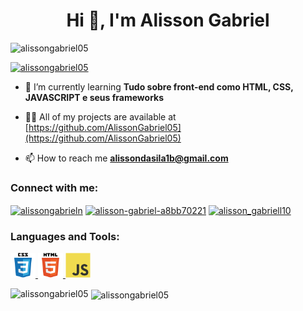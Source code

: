<h1 align="center">Hi 👋, I'm Alisson Gabriel</h1>
<p align="left"> <img src="https://komarev.com/ghpvc/?username=alissongabriel05&label=Profile%20views&color=0e75b6&style=flat" alt="alissongabriel05" /> </p>

<p align="left"> <a href="https://github.com/ryo-ma/github-profile-trophy"><img src="https://github-profile-trophy.vercel.app/?username=alissongabriel05" alt="alissongabriel05" /></a> </p>

- 🌱 I’m currently learning **Tudo sobre front-end como HTML, CSS, JAVASCRIPT e seus frameworks**

- 👨‍💻 All of my projects are available at [https://github.com/AlissonGabriel05](https://github.com/AlissonGabriel05)

- 📫 How to reach me **alissondasila1b@gmail.com**

<h3 align="left">Connect with me:</h3>
<p align="left">
<a href="https://twitter.com/alissongabrieln" target="blank"><img align="center" src="https://raw.githubusercontent.com/rahuldkjain/github-profile-readme-generator/master/src/images/icons/Social/twitter.svg" alt="alissongabrieln" height="30" width="40" /></a>
<a href="https://linkedin.com/in/alisson-gabriel-a8bb70221" target="blank"><img align="center" src="https://raw.githubusercontent.com/rahuldkjain/github-profile-readme-generator/master/src/images/icons/Social/linked-in-alt.svg" alt="alisson-gabriel-a8bb70221" height="30" width="40" /></a>
<a href="https://instagram.com/alisson_gabriell10" target="blank"><img align="center" src="https://raw.githubusercontent.com/rahuldkjain/github-profile-readme-generator/master/src/images/icons/Social/instagram.svg" alt="alisson_gabriell10" height="30" width="40" /></a>
</p>

<h3 align="left">Languages and Tools:</h3>
<p align="left"> <a href="https://www.w3schools.com/css/" target="_blank" rel="noreferrer"> <img src="https://raw.githubusercontent.com/devicons/devicon/master/icons/css3/css3-original-wordmark.svg" alt="css3" width="40" height="40"/> </a> <a href="https://www.w3.org/html/" target="_blank" rel="noreferrer"> <img src="https://raw.githubusercontent.com/devicons/devicon/master/icons/html5/html5-original-wordmark.svg" alt="html5" width="40" height="40"/> </a> <a href="https://developer.mozilla.org/en-US/docs/Web/JavaScript" target="_blank" rel="noreferrer"> <img src="https://raw.githubusercontent.com/devicons/devicon/master/icons/javascript/javascript-original.svg" alt="javascript" width="40" height="40"/> </a> </p>

<p><img align="left" src="https://github-readme-stats.vercel.app/api/top-langs?username=alissongabriel05&show_icons=true&locale=en&layout=compact" alt="alissongabriel05" /></p>

<p>&nbsp;<img align="center" src="https://github-readme-stats.vercel.app/api?username=alissongabriel05&show_icons=true&locale=en" alt="alissongabriel05" /></p>
